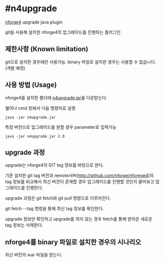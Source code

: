 #n4upgrade
==========
[nforge4](https://github.com/nforge/nforge4) upgrade java plugin

git을 사용해 설치한 nforge4의 업그레이드를 진행하는 플러그인


제한사항 (Known limitation)
--------------

git으로 설치한 경우에만 사용가능. 
binary 파일로 설치한 경우는 사용할 수 없습니다.(개발 예정)


사용 방법 (Usage)
---------------

nforge4를 설치한 폴더에 [n4upgrade.jar](https://github.com/nforge/n4upgrade/blob/master/n4upgrade.jar)를 다운받는다.

쉘이나 cmd 창에서 다음 명령어로 실행

    java -jar n4upgrade.jar

특정 버전으로 업그레이드를 원할 경우 parameter로 입력가능

    java -jar n4upgrade.jar 2.0


upgrade 과정
------------

upgrade는 nforge4의 GIT tag 정보를 바탕으로 한다.

기존 설치한 git tag 버전과 remote서버(http://github.com/nforge/nforege4)의 tag 정보를 비교해서 
최신 버전이 존재할 경우 업그레이드를 진행할 것인지 물어보고 업그레이드를 진행한다. 

upgrade 과정은 git fetch와 git pull 명령으로 이루어진다. 

git fetch --tag 명령을 통해 최신 tag 정보를 확인한다.

upgrade 정보만 확인하고 upgrade를 하지 않는 경우 fetch를 통해 받아온 새로운 tag 정보는 삭제한다. 



nforge4를 binary 파일로 설치한 경우의 시나리오
-----------------------------------

최신 버전의 war 파일을 받는다. 




